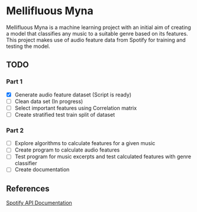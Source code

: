 # Mellifluous Myna

Mellifluous Myna is a machine learning project with an initial aim of creating a model that classifies any music to a suitable genre based on its features. This project makes use of audio feature data from Spotify for training and testing the model.

## TODO

### Part 1

- [x] Generate audio feature dataset (Script is ready)
- [ ] Clean data set (In progress)
- [ ] Select important features using Correlation matrix
- [ ] Create stratified test train split of dataset

### Part 2

- [ ] Explore algorithms to calculate features for a given music
- [ ] Create program to calculate audio features
- [ ] Test program for music excerpts and test calculated features with genre classifier
- [ ] Create documentation

## References

[Spotify API Documentation](https://developer.spotify.com/documentation/web-api/reference/#/)
